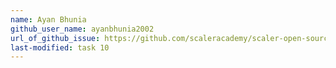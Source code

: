 ```yaml
---
name: Ayan Bhunia
github_user_name: ayanbhunia2002
url_of_github_issue: https://github.com/scaleracademy/scaler-open-source-september-challenge/issues/208
last-modified: task 10
---
```


